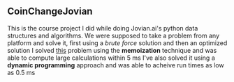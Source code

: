 ## CoinChangeJovian
This is the course project I did while doing Jovian.ai's python data structures and algorithms.
We were supposed to take a problem from any platform and solve it, first using a *brute force* solution and then an optimized solution
I solved [this](https://www.hackerrank.com/challenges/coin-change/problem) problem using the **memoization** technique and was able to compute large calculations within 5 ms
I've also solved it using a **dynamic programming** approach and was able to acheive run times as low as 0.5 ms
